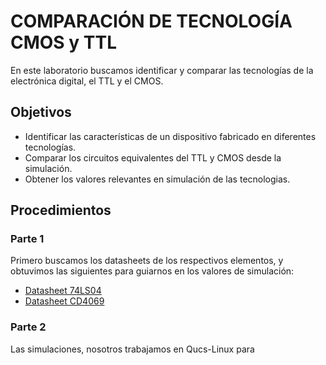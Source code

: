 # COMPARACIÓN DE TECNOLOGÍA CMOS y TTL

En este laboratorio buscamos identificar y comparar las tecnologías de la electrónica digital, el TTL y el CMOS.

## Objetivos

* Identificar las características de un dispositivo fabricado en diferentes tecnologías.
* Comparar los circuitos equivalentes del TTL y CMOS desde la simulación.
* Obtener los valores relevantes en simulación de las tecnologias.

## Procedimientos

### Parte 1

Primero buscamos los datasheets de los respectivos elementos, y obtuvimos las siguientes para guiarnos en los valores de simulación:

* [Datasheet 74LS04](https://www.lcsc.com/datasheet/lcsc_datasheet_Texas-Instruments-TI-SN74LS04N_C183657.pdf)
* [Datasheet CD4069]([https://github.com/johnnycubides/qucs-tutorial-examples](https://www.alldatasheet.com/html-pdf/50860/FAIRCHILD/CD4069/405/1/CD4069.html))

### Parte 2

Las simulaciones, nosotros trabajamos en Qucs-Linux para 
